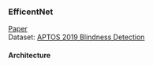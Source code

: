 ### EfficentNet
[Paper](https://arxiv.org/pdf/1905.11946.pdf)  
Dataset: [APTOS 2019 Blindness Detection](https://www.kaggle.com/competitions/aptos2019-blindness-detection)

#### Architecture



